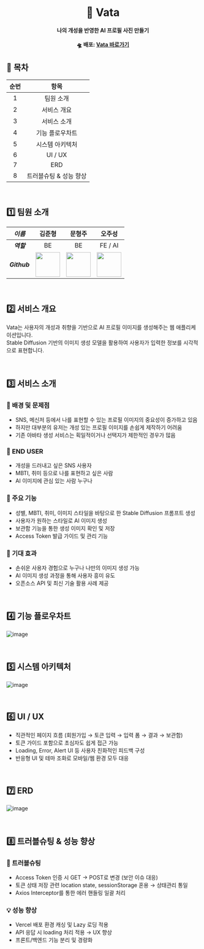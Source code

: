 <div align="center">
  <h1>👤 Vata</h1>
  <p>
    <strong>나의 개성을 반영한 AI 프로필 사진 만들기</strong><br><br>
    <strong>🛸 배포: <a href="https://vata-fe.vercel.app/" target="_blank">Vata 바로가기</a></strong>
  </p>
</div>

## 📜 목차

| 순번 | 항목 |
| :-: | :-: |
| 1 | 팀원 소개 |
| 2 | 서비스 개요 |
| 3 | 서비스 소개 |
| 4 | 기능 플로우차트 |
| 5 | 시스템 아키텍처 |
| 6 | UI / UX |
| 7 | ERD |
| 8 | 트러블슈팅 & 성능 향상 |

</br>

## 1️⃣ 팀원 소개

| _이름_ | 김준형 | 문형주 | 오주성 |
|:-----:|:----:|:-----:|:----:|
| ___역할___ | BE | BE | FE / AI |
| ___Github___ | <a href="https://github.com/JHZLO"><img src="https://avatars.githubusercontent.com/u/105791673?v=4" width="64" height="64"></a> | <a href="https://github.com/moon4528"><img src="https://avatars.githubusercontent.com/u/166115965?v=4" width="64" height="64"></a> | <a href="https://github.com/jsgo53"><img src="http://avatars.githubusercontent.com/u/198019299?v=4" width="64" height="64"></a> |

</br>

## 2️⃣ 서비스 개요

Vata는 사용자의 개성과 취향을 기반으로 AI 프로필 이미지를 생성해주는 웹 애플리케이션입니다.  
Stable Diffusion 기반의 이미지 생성 모델을 활용하여 사용자가 입력한 정보를 시각적으로 표현합니다.

</br>

## 3️⃣ 서비스 소개

### 🎯 배경 및 문제점
- SNS, 메신저 등에서 나를 표현할 수 있는 프로필 이미지의 중요성이 증가하고 있음
- 하지만 대부분의 유저는 개성 있는 프로필 이미지를 손쉽게 제작하기 어려움
- 기존 아바타 생성 서비스는 획일적이거나 선택지가 제한적인 경우가 많음

### 👥 END USER
- 개성을 드러내고 싶은 SNS 사용자
- MBTI, 취미 등으로 나를 표현하고 싶은 사람
- AI 이미지에 관심 있는 사람 누구나

### 🧩 주요 기능
- 성별, MBTI, 취미, 이미지 스타일을 바탕으로 한 Stable Diffusion 프롬프트 생성
- 사용자가 원하는 스타일로 AI 이미지 생성
- 보관함 기능을 통한 생성 이미지 확인 및 저장
- Access Token 발급 가이드 및 관리 기능

### 🚀 기대 효과
- 손쉬운 사용자 경험으로 누구나 나만의 이미지 생성 가능
- AI 이미지 생성 과정을 통해 사용자 흥미 유도
- 오픈소스 API 및 최신 기술 활용 사례 제공

</br>

## 4️⃣ 기능 플로우차트

![image](https://github.com/user-attachments/assets/cd710cb0-fb79-4b79-9489-771db33cf1f7)

</br>

## 5️⃣ 시스템 아키텍처

![image](https://github.com/user-attachments/assets/a72f3617-b73d-44b9-881f-ade2c53599e8)

</br>

## 6️⃣ UI / UX

- 직관적인 페이지 흐름 (회원가입 → 토큰 입력 → 입력 폼 → 결과 → 보관함)
- 토큰 가이드 포함으로 초심자도 쉽게 접근 가능
- Loading, Error, Alert UI 등 사용자 친화적인 피드백 구성
- 반응형 UI 및 테마 조화로 모바일/웹 환경 모두 대응

</br>

## 7️⃣ ERD

![image](https://github.com/user-attachments/assets/93d33eed-f4fe-49a5-8f1a-58ac6b251a29)

</br>

## 8️⃣ 트러블슈팅 & 성능 향상

### 🧩 트러블슈팅
- Access Token 인증 시 GET → POST로 변경 (보안 이슈 대응)
- 토큰 상태 저장 관련 location state, sessionStorage 혼용 → 상태관리 통일
- Axios Interceptor를 통한 에러 핸들링 일괄 처리

### 💡 성능 향상
- Vercel 배포 환경 캐싱 및 Lazy 로딩 적용
- API 응답 시 loading 처리 적용 → UX 향상
- 프론트/백엔드 기능 분리 및 경량화
